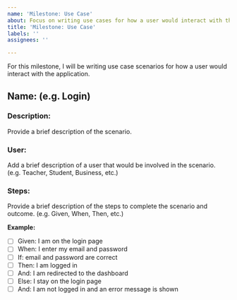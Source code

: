 ```yaml
---
name: 'Milestone: Use Case'
about: Focus on writing use cases for how a user would interact with the application.
title: 'Milestone: Use Case'
labels: ''
assignees: ''

---
```


For this milestone, I will be writing use case scenarios for how a user would interact with the application.

## Name: (e.g. Login)

### Description:

Provide a brief description of the scenario.

### User:

Add a brief description of a user that would be involved in the scenario. (e.g. Teacher, Student, Business, etc.)

### Steps:

Provide a brief description of the steps to complete the scenario and outcome. (e.g. Given, When, Then, etc.)

**Example:**

- [ ] Given: I am on the login page
- [ ] When: I enter my email and password
- [ ] If: email and password are correct
- [ ] Then: I am logged in
- [ ] And: I am redirected to the dashboard
- [ ]  Else: I stay on the login page
- [ ] And: I am not logged in and an error message is shown
